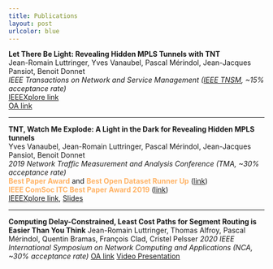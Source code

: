 ```yaml
---
title: Publications
layout: post
urlcolor: blue
--- 
```


<span class="anchor" id="publication"></span> 

**Let There Be Light: Revealing Hidden MPLS Tunnels with TNT**  
Jean-Romain Luttringer, Yves Vanaubel, Pascal Mérindol, Jean-Jacques Pansiot, Benoit Donnet   
*IEEE Transactions on Network and Service Management ([IEEE TNSM](https://ieeexplore.ieee.org/document/8943176), ~15% acceptance rate)*    
[IEEEXplore link](https://ieeexplore.ieee.org/document/8943176)  
[OA link](https://hal.archives-ouvertes.fr/hal-02993507/document) 

---

**TNT, Watch Me Explode: A Light in the Dark for Revealing Hidden MPLS tunnels**  
Yves Vanaubel, Jean-Romain Luttringer, Pascal Mérindol, Jean-Jacques Pansiot, Benoit Donnet  
*2019 Network Traffic Measurement and Analysis Conference (TMA, ~30% acceptance rate)*     
<span style="color:#FFB366">
**Best Paper Award**</span>  and <span style="color:#FFB366">
**Best Open Dataset Runner Up**</span> ([link](https://tma.ifip.org/2019/awards/))  
<span style="color:#FFB366">
 **IEEE ComSoc ITC Best Paper Award 2019** </span> ([link](https://itc.committees.comsoc.org/awards/))  
[IEEEXplore link](https://ieeexplore.ieee.org/document/8784525), [Slides](https://drive.google.com/open?id=1_jedHe11BJ5BXX8b6PEQ5zMcTI6UAKxt)

---

**Computing Delay-Constrained, Least Cost Paths for Segment Routing is Easier Than You Think**
Jean-Romain Luttringer, Thomas Alfroy, Pascal Mérindol, Quentin Bramas, François Clad, Cristel Pelsser
*2020 IEEE International Symposium on Network Computing and Applications (NCA, ~30% acceptance rate)*
[OA link](https://hal.archives-ouvertes.fr/hal-02993545/document)
[Video Presentation](https://youtu.be/U1Aa0151D_k)

